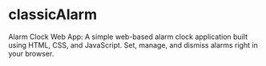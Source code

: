 # classicAlarm
Alarm Clock Web App: A simple web-based alarm clock application built using HTML, CSS, and JavaScript. Set, manage, and dismiss alarms right in your browser.

